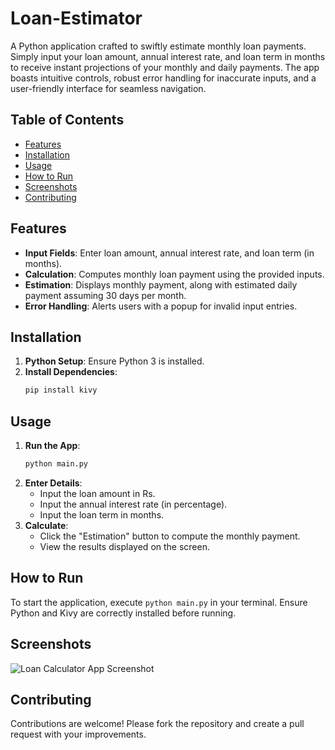 # Loan-Estimator
A Python application crafted to swiftly estimate monthly loan payments. Simply input your loan amount, annual interest rate, and loan term in months to receive instant projections of your monthly and daily payments. The app boasts intuitive controls, robust error handling for inaccurate inputs, and a user-friendly interface for seamless navigation.



## Table of Contents

- [Features](#features)
- [Installation](#installation)
- [Usage](#usage)
- [How to Run](#how-to-run)
- [Screenshots](#screenshots)
- [Contributing](#contributing)

## Features

- **Input Fields**: Enter loan amount, annual interest rate, and loan term (in months).
- **Calculation**: Computes monthly loan payment using the provided inputs.
- **Estimation**: Displays monthly payment, along with estimated daily payment assuming 30 days per month.
- **Error Handling**: Alerts users with a popup for invalid input entries.

## Installation

1. **Python Setup**: Ensure Python 3 is installed.
2. **Install Dependencies**:
   ```bash
   pip install kivy
   ```

## Usage

1. **Run the App**:
   ```bash
   python main.py
   ```
2. **Enter Details**:
   - Input the loan amount in Rs.
   - Input the annual interest rate (in percentage).
   - Input the loan term in months.
3. **Calculate**:
   - Click the "Estimation" button to compute the monthly payment.
   - View the results displayed on the screen.

## How to Run

To start the application, execute `python main.py` in your terminal. Ensure Python and Kivy are correctly installed before running.

## Screenshots

![Loan Calculator App Screenshot](screenshot.png)

## Contributing

Contributions are welcome! Please fork the repository and create a pull request with your improvements.

